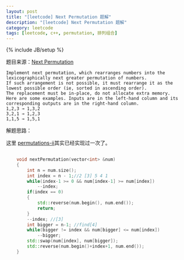 ```yaml
---
layout: post
title: "[leetcode] Next Permutation 题解"
description: "[leetcode] Next Permutation 题解"
category: leetcode 
tags: [leetcode, c++, permutation, 排列组合]
---
```

{% include JB/setup %}


题目来源：[Next Permutation](https://oj.leetcode.com/problems/next-permutation/)

>
	Implement next permutation, which rearranges numbers into the lexicographically next greater permutation of numbers.
	If such arrangement is not possible, it must rearrange it as the lowest possible order (ie, sorted in ascending order).
	The replacement must be in-place, do not allocate extra memory.
	Here are some examples. Inputs are in the left-hand column and its corresponding outputs are in the right-hand column.
	1,2,3 → 1,3,2
	3,2,1 → 1,2,3
	1,1,5 → 1,5,1

解题思路：

这里 [permutations-ii](http://tl3shi.github.io/leetcode/permutations-ii.html)其实已经实现过一次了。

```cpp
	
	void nextPermutation(vector<int> &num) 
    {
        int n = num.size();
        int index = n - 1;//2 [3] 5 4 1
        while(index-1 >= 0 && num[index-1] >= num[index])  
            --index;
        if(index == 0)
        {
            std::reverse(num.begin(), num.end());
            return;
        }
        --index; //[3]
        int bigger = n-1; //find[4]
        while(bigger != index && num[bigger] <= num[index])
            --bigger;
        std::swap(num[index], num[bigger]);
        std::reverse(num.begin()+index+1, num.end());
    }
```
